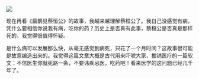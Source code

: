 
![](https://substackcdn.com/image/fetch/w_1456,c_limit,f_auto,q_auto:good,fl_progressive:steep/https%3A%2F%2Fbucketeer-e05bbc84-baa3-437e-9518-adb32be77984.s3.amazonaws.com%2Fpublic%2Fimages%2F09aa047d-a466-40ea-8722-aca9755feb40_1317x647.jpeg)


现在再看《扁鹊见蔡恒公》的故事，我越来越理解蔡桓公了。我自己没感觉有病，凭什么要相信你说我有病，吃你的药？历史上是否真有此事，蔡桓公是否真是那样死的，我觉得很值得怀疑。

是什么病可以发展那么快，从毫无感觉到病死，只花了一个月时间？这故事很可能是故意编造出来的。我觉得这篇文章大概是古代用来吓唬大家，推销医疗的一篇软文：不信医生你就死路一条，不要讳疾忌医，吃药吧！看来医学的这问题已经几千年了。
